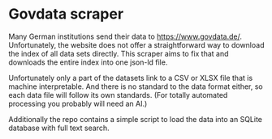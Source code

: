 # Govdata scraper

Many German institutions send their data to https://www.govdata.de/. Unfortunately, the website does not offer a straightforward way to download the index of all data sets directly. This scraper aims to fix that and downloads the entire index into one json-ld file.

Unfortunately only a part of the datasets link to a CSV or XLSX file that is machine interpretable. And there is no standard to the data format either, so each data file will follow its own standards. (For totally automated processing you probably will need an AI.)

Additionally the repo contains a simple script to load the data into an SQLite database with full text search.